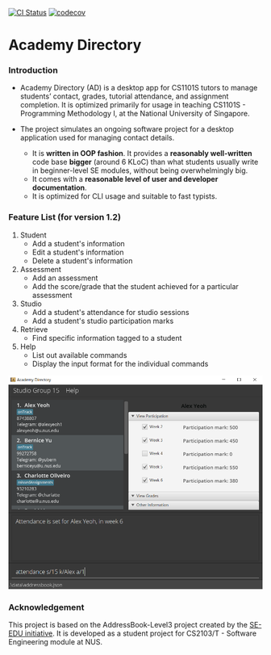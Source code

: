 [![CI Status](https://github.com/AY2122S1-CS2103T-T15-3/tp/actions/workflows/gradle.yml/badge.svg)](https://github.com/AY2122S1-CS2103T-T15-3/tp/actions)
[![codecov](https://codecov.io/gh/AY2122S1-CS2103T-T15-3/tp/branch/master/graph/badge.svg?token=2XF6JTBSXF)](https://codecov.io/gh/AY2122S1-CS2103T-T15-3/tp)

# Academy Directory

### Introduction

* Academy Directory (AD) is a desktop app for CS1101S tutors to manage students’
  contact, grades, tutorial attendance, and assignment completion.
  It is optimized primarily for usage in teaching CS1101S - Programming Methodology I, at the National University of Singapore.<br>

* The project simulates an ongoing software project for a desktop application used for managing contact details.
  * It is **written in OOP fashion**. It provides a **reasonably well-written** code base **bigger** (around 6 KLoC)
    than what students usually write in beginner-level SE modules, without being overwhelmingly big.
  * It comes with a **reasonable level of user and developer documentation**.
  * It is optimized for CLI usage and suitable to fast typists.

### Feature List (for version 1.2)
1. Student
    * Add a student's information
    * Edit a student's information
    * Delete a student's information
2. Assessment
    * Add an assessment
    * Add the score/grade that the student achieved for a particular assessment
3. Studio
    * Add a student's attendance for studio sessions
    * Add a student's studio participation marks
4. Retrieve
    * Find specific information tagged to a student
5. Help
    * List out available commands
    * Display the input format for the individual commands

![Ui](docs/images/Ui.png)

### Acknowledgement

This project is based on the AddressBook-Level3 project
created by the [SE-EDU initiative](https://se-education.org).
It is developed as a student project for CS2103/T - Software Engineering module at NUS.
